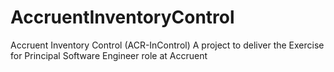 # AccruentInventoryControl
Accruent Inventory Control (ACR-InControl) A project to deliver the Exercise for Principal Software Engineer role at Accruent
